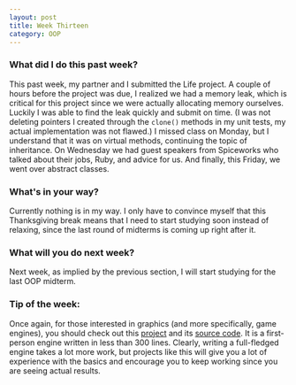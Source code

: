 ```yaml
---
layout: post
title: Week Thirteen
category: OOP
---
```


### What did I do this past week?
This past week, my partner and I submitted the Life project. A couple of hours before the project was due, I realized we had a memory leak, which is critical for this project since we were actually allocating memory ourselves. Luckily I was able to find the leak quickly and submit on time. (I was not deleting pointers I created through the `clone()` methods in my unit tests, my actual implementation was not flawed.) I missed class on Monday, but I understand that it was on virtual methods, continuing the topic of inheritance. On Wednesday we had guest speakers from Spiceworks who talked about their jobs, Ruby, and advice for us. And finally, this Friday, we went over abstract classes.

### What's in your way?
Currently nothing is in my way. I only have to convince myself that this Thanksgiving break means that I need to start studying soon instead of relaxing, since the last round of midterms is coming up right after it.

### What will you do next week?
Next week, as implied by the previous section, I will start studying for the last OOP midterm.

### Tip of the week:
Once again, for those interested in graphics (and more specifically, game engines), you should check out this [project](http://www.playfuljs.com/a-first-person-engine-in-265-lines/) and its [source code](https://github.com/hunterloftis/playfuljs-demos/blob/gh-pages/raycaster/index.html). It is a first-person engine written in less than 300 lines. Clearly, writing a full-fledged engine takes a lot more work, but projects like this will give you a lot of experience with the basics and encourage you to keep working since you are seeing actual results.
